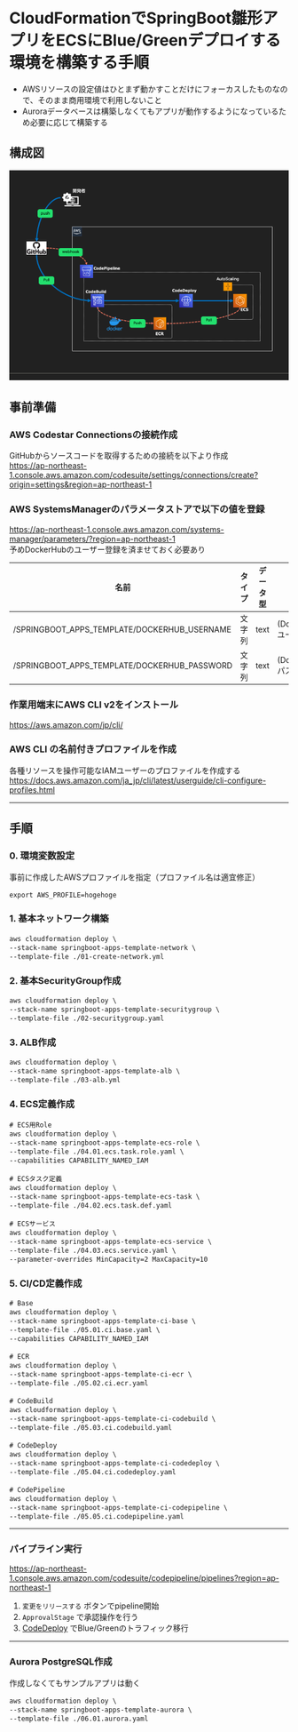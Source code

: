 # CloudFormationでSpringBoot雛形アプリをECSにBlue/Greenデプロイする環境を構築する手順

- AWSリソースの設定値はひとまず動かすことだけにフォーカスしたものなので、そのまま商用環境で利用しないこと
- Auroraデータベースは構築しなくてもアプリが動作するようになっているため必要に応じて構築する

## 構成図
![構成図](assets/CI構成図.png "環境一覧")

## 事前準備

### AWS Codestar Connectionsの接続作成
GitHubからソースコードを取得するための接続を以下より作成  
https://ap-northeast-1.console.aws.amazon.com/codesuite/settings/connections/create?origin=settings&region=ap-northeast-1

### AWS SystemsManagerのパラメータストアで以下の値を登録
https://ap-northeast-1.console.aws.amazon.com/systems-manager/parameters/?region=ap-northeast-1  
予めDockerHubのユーザー登録を済ませておく必要あり

| 名前                                  | タイプ | データ型 | 値                |
|-------------------------------------|-----|------|------------------|
| /SPRINGBOOT_APPS_TEMPLATE/DOCKERHUB_USERNAME | 文字列 | text | (DockerHubユーザー名) |
| /SPRINGBOOT_APPS_TEMPLATE/DOCKERHUB_PASSWORD | 文字列 | text | (DockerHubパスワード) |


### 作業用端末にAWS CLI v2をインストール
https://aws.amazon.com/jp/cli/

### AWS CLI の名前付きプロファイルを作成
各種リソースを操作可能なIAMユーザーのプロファイルを作成する  
https://docs.aws.amazon.com/ja_jp/cli/latest/userguide/cli-configure-profiles.html

---

## 手順

### 0. 環境変数設定
事前に作成したAWSプロファイルを指定（プロファイル名は適宜修正）
```shell
export AWS_PROFILE=hogehoge
```

### 1. 基本ネットワーク構築
```shell
aws cloudformation deploy \
--stack-name springboot-apps-template-network \
--template-file ./01-create-network.yml
```

### 2. 基本SecurityGroup作成
```shell
aws cloudformation deploy \
--stack-name springboot-apps-template-securitygroup \
--template-file ./02-securitygroup.yaml 
```

### 3. ALB作成
```shell
aws cloudformation deploy \
--stack-name springboot-apps-template-alb \
--template-file ./03-alb.yml
```

### 4. ECS定義作成
```shell
# ECS用Role
aws cloudformation deploy \
--stack-name springboot-apps-template-ecs-role \
--template-file ./04.01.ecs.task.role.yaml \
--capabilities CAPABILITY_NAMED_IAM

# ECSタスク定義
aws cloudformation deploy \
--stack-name springboot-apps-template-ecs-task \
--template-file ./04.02.ecs.task.def.yaml

# ECSサービス
aws cloudformation deploy \
--stack-name springboot-apps-template-ecs-service \
--template-file ./04.03.ecs.service.yaml \
--parameter-overrides MinCapacity=2 MaxCapacity=10
```

### 5. CI/CD定義作成
```shell
# Base
aws cloudformation deploy \
--stack-name springboot-apps-template-ci-base \
--template-file ./05.01.ci.base.yaml \
--capabilities CAPABILITY_NAMED_IAM

# ECR
aws cloudformation deploy \
--stack-name springboot-apps-template-ci-ecr \
--template-file ./05.02.ci.ecr.yaml

# CodeBuild
aws cloudformation deploy \
--stack-name springboot-apps-template-ci-codebuild \
--template-file ./05.03.ci.codebuild.yaml

# CodeDeploy
aws cloudformation deploy \
--stack-name springboot-apps-template-ci-codedeploy \
--template-file ./05.04.ci.codedeploy.yaml

# CodePipeline
aws cloudformation deploy \
--stack-name springboot-apps-template-ci-codepipeline \
--template-file ./05.05.ci.codepipeline.yaml
```


---

### パイプライン実行
https://ap-northeast-1.console.aws.amazon.com/codesuite/codepipeline/pipelines?region=ap-northeast-1
1. `変更をリリースする` ボタンでpipeline開始
2. `ApprovalStage` で承認操作を行う
3. [CodeDeploy](https://ap-northeast-1.console.aws.amazon.com/codesuite/codedeploy/deployments?region=ap-northeast-1) でBlue/Greenのトラフィック移行


---

### Aurora PostgreSQL作成
作成しなくてもサンプルアプリは動く
```shell
aws cloudformation deploy \
--stack-name springboot-apps-template-aurora \
--template-file ./06.01.aurora.yaml
```


